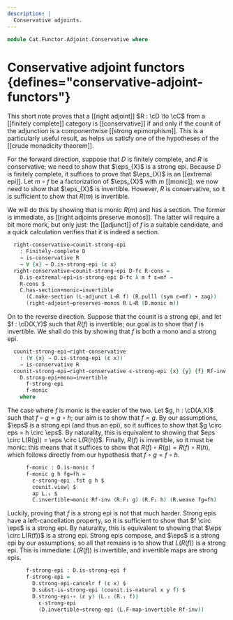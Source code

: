 ```yaml
---
description: |
  Conservative adjoints.
---
```

<!--
```agda
open import Cat.Functor.Adjoint.Properties
open import Cat.Diagram.Limit.Finite
open import Cat.Functor.Conservative
open import Cat.Functor.Properties
open import Cat.Functor.Morphism
open import Cat.Functor.Adjoint
open import Cat.Functor.Compose
open import Cat.Prelude

import Cat.Morphism.Strong.Epi
import Cat.Functor.Reasoning
import Cat.Natural.Reasoning
import Cat.Reasoning
```
-->
```agda
module Cat.Functor.Adjoint.Conservative where
```

# Conservative adjoint functors {defines="conservative-adjoint-functors"}

This short note proves that a [[right adjoint]] $R : \cD \to \cC$ from
a [[finitely complete]] category is [[conservative]] if and only if the
counit of the adjunction is a componentwise [[strong epimorphism]]. This
is a particularly useful result, as helps us satisfy one of the hypotheses
of the [[crude monadicity theorem]].

<!--
```agda
module _
  {oc ℓc od ℓd}
  {C : Precategory oc ℓc}
  {D : Precategory od ℓd}
  {L : Functor C D} {R : Functor D C}
  (L⊣R : L ⊣ R)
  where
  private
    module C = Cat.Reasoning C
    module D where
      open Cat.Reasoning D public
      open Cat.Morphism.Strong.Epi D public
    module L = Cat.Functor.Reasoning L
    module R = Cat.Functor.Reasoning R
    open _⊣_ L⊣R
```
-->

For the forward direction, suppose that $D$ is finitely complete, and $R$
is conservative; we need to show that $\eps_{X}$ is a strong epi. Because
$D$ is finitely complete, it suffices to prove that $\eps_{X}$ is an
[[extremal epi]]. Let $m \circ f$ be a factorization of $\eps_{X}$
with $m$ [[monic]]; we now need to show that $\eps_{X}$ is invertible.
However, $R$ is conservative, so it is sufficient to show that $R(m)$ is
invertible.

We will do this by showing that is monic $R(m)$ and has a section.
The former is immediate, as [[right adjoints preserve monos]]. The latter
will require a bit more mork, but only just: the [[adjunct]] of $f$
is a suitable candidate, and a quick calculation verifies that it is
indeed a section.

```agda
  right-conservative→counit-strong-epi
    : Finitely-complete D
    → is-conservative R
    → ∀ {x} → D.is-strong-epi (ε x)
  right-conservative→counit-strong-epi D-fc R-cons =
    D.is-extremal-epi→is-strong-epi D-fc λ m f ε=mf →
    R-cons $
    C.has-section+monic→invertible
      (C.make-section (L-adjunct L⊣R f) (R.pulll (sym ε=mf) ∙ zag))
      (right-adjoint→preserves-monos R L⊣R (D.monic m))
```

On to the reverse direction. Suppose that the counit is a strong epi,
and let $f : \cD(X,Y)$ such that $R(f)$ is invertible; our goal is to
show that $f$ is invertible. We shall do this by showing that $f$ is both
a mono and a strong epi.

```agda
  counit-strong-epi→right-conservative
    : (∀ {x} → D.is-strong-epi (ε x))
    → is-conservative R
  counit-strong-epi→right-conservative ε-strong-epi {x} {y} {f} Rf-inv =
    D.strong-epi+mono→invertible
      f-strong-epi
      f-monic
    where
```

The case where $f$ is monic is the easier of the two. Let $g, h : \cD(A,X)$
such that $f \circ g = g \circ h$; our aim is to show that $f = g$. By our
assumptions, $\eps$ is a strong epi (and thus an epi), so it suffices
to show that $g \circ eps = h \circ \eps$. By naturality, this is equivalent
to showing that $eps \circ L(R(g)) = \eps \circ L(R(h))$. Finally,
$R(f)$ is invertible, so it must be monic: this means that it suffices
to show that $R(f) \circ R(g) = R(f) \circ R(h)$, which follows directly
from our hypothesis that $f \circ g = f \circ h$.

```agda
      f-monic : D.is-monic f
      f-monic g h fg=fh =
        ε-strong-epi .fst g h $
        counit.viewl $
        ap L.₁ $
        C.invertible→monic Rf-inv (R.F₁ g) (R.F₁ h) (R.weave fg=fh)
```

Luckily, proving that $f$ is a strong epi is not that much harder.
Strong epis have a left-cancellation property, so it is sufficient
to show that $f \circ \eps$ is a strong epi. By naturality, this is
equivalent to showing that $\eps \circ L(R(f))$ is a strong epi.
Strong epis compose, and $\eps$ is a strong epi by our assumptions,
so all that remains is to show that $L(R(f))$ is a strong epi.
This is immediate: $L(R(f))$ is invertible, and invertible maps are
strong epis.

```agda
      f-strong-epi : D.is-strong-epi f
      f-strong-epi =
        D.strong-epi-cancelr f (ε x) $
        D.subst-is-strong-epi (counit.is-natural x y f) $
        D.strong-epi-∘ (ε y) (L.₁ (R.₁ f))
          ε-strong-epi
          (D.invertible→strong-epi (L.F-map-invertible Rf-inv))
```
